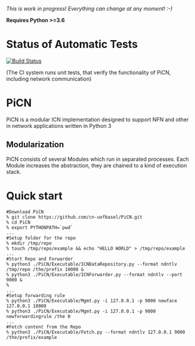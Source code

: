 *This is work in progress! Everything can change at any moment! :-)*

**Requires Python  >=3.6** 

# Status of Automatic Tests

[![Build Status](https://semaphoreci.com/api/v1/cn-unibas/picn/branches/master/badge.svg)](https://semaphoreci.com/cn-unibas/picn)

(The CI system runs unit tests, that verify the functionality of PiCN, including network communication)

# PiCN 
PiCN is a modular ICN implementation designed to support NFN and
other in network applications written in Python 3

## Modularization
PiCN consists of several Modules which run in separated processes. 
Each Module increases the abstraction, they are chained to a kind 
of execution stack.

# Quick start
```
#Download PiCN
% git clone https://github.com/cn-uofbasel/PiCN.git
% cd PiCN
% export PYTHONPATH=`pwd`
...
#Setup folder for the repo
% mkdir /tmp/repo
% touch /tmp/repo/example && echo "HELLO WORLD" > /tmp/repo/example
...
#Start Repo and Forwarder
% python3 ./PiCN/Executable/ICNDataRepository.py --format ndntlv /tmp/repo /the/prefix 10000 &
% python3 ./PiCN/Executable/ICNForwarder.py --format ndntlv --port 9000 & 
% 
...
#Setup forwarding rule
% python3 ./PiCN/Executable/Mgmt.py -i 127.0.0.1 -p 9000 newface 127.0.0.1 10000
% python3 ./PiCN/Executable/Mgmt.py -i 127.0.0.1 -p 9000 newforwardingrule /the 0
...
#Fetch content from the Repo 
% python3 ./PiCN/Executable/Fetch.py --format ndntlv 127.0.0.1 9000 /the/prefix/example 
```